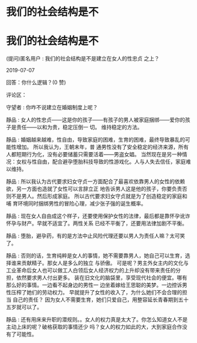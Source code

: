 # 我们的社会结构是不

# 我们的社会结构是不

(提问)匿名用户 : 我们的社会结构是不是建立在女人的性忠贞 之上？

2019-07-07

回答：你什么逻辑？(0 赞)

评论区：

守望者 : 你咋不说建立在婚姻制度上呢？

靜品 : 女人的性忠贞——这是你的孩子——有孩子的男人被家庭捆绑——爱你的孩子是责任——以和为贵，稳定压倒一 切。 维持稳定的方法。

靜品 : 婚姻越来越难，性自由，导致家庭的困难，生育的困难，最终导致暴乱的可能性增加。 所以我认为，王朝末年，普 通男性没有了安全稳定的经济来源，所有人都短期行为化，没有必要储蓄只需要活着——男盗女娼。 当然现在是另一种情 况：女权与性自由，配合避孕堕胎科技导致的性游戏化。人与人失去信任，家庭难以维持。

靜品 : 所以我认为古代要求妇女守贞一方面配合了最喜欢依靠男人的女性的依赖欲，另一方面也造就了女性可以言辞立正 地告诉男人这是他的孩子，你要负责否则不是男人。然后形成家庭。 所以古代要求妇女守贞就是为了创造稳定的家庭和哺 育环境同时捆绑男性的冒险心理，减少张子强的诞生概率。

靜品 : 现在女人自由成这个样子，还要使用保护女性的法律，最后都是靠怀孕讹诈怀孕与财产。早就不适宜了。两性关系 已经不平衡了，还要用法律加剧不平衡。

靜品 : 堕胎，避孕药，有的是方法中止风险代理还要以男人为责任人嘛？太可笑了。

靜品 : 否则的话，生育纯粹是女人的事情，她不需要靠男人，她自己可以生育，选择谁来贡献精子。那女人是多么的独立 与骄傲。 可是呢？男主外女主内的文化与工业革命后女人也可以做工人白领后女人经济权力的上升却没有带来责任的分 担，依然要求男人付出更多。 装在旧文化的脑袋里，享受现代社会的便宜。哪有那么好的事情。一边看不起身边的男性一 边坐着嫁给王思聪的美梦。一边控诉男性压榨了她们的劳动权力。 早就提升了女性的收入了，为什么她们不会合理的担当 自己的责任？ 因为女人不需要生育，她们只爱自己，用整容延长青春期到五十五岁就可以了。

靜品 : 还有用床来升职的潜规则。。女人的权力真是太大了。你怎么知道女人不是主动上床的呢？破格获取的事情还少 吗？女人的权力如此的大，大到家庭合作没有了可能性。